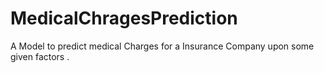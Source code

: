 # MedicalChragesPrediction
A Model to predict medical Charges for a Insurance Company upon some given factors .
